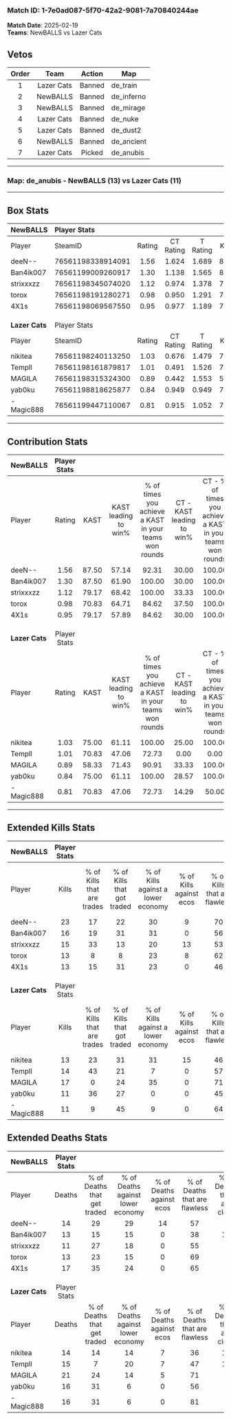 ### Match ID: 1-7e0ad087-5f70-42a2-9081-7a70840244ae  
**Match Date**: 2025-02-19  
**Teams**: NewBALLS vs Lazer Cats  

## Vetos  

| Order | Team | Action | Map |
| :---: | :--: | :----: | --- |
| 1 | Lazer Cats | Banned | de_train |
| 2 | NewBALLS | Banned | de_inferno |
| 3 | NewBALLS | Banned | de_mirage |
| 4 | Lazer Cats | Banned | de_nuke |
| 5 | Lazer Cats | Banned | de_dust2 |
| 6 | NewBALLS | Banned | de_ancient |
| 7 | Lazer Cats | Picked | de_anubis |

---  

### **Map**: de_anubis - NewBALLS (13) vs Lazer Cats (11)  
---  

## Box Stats  

| **NewBALLS**   | Player Stats      |        |           |          |       |       |       |         |        |      |     |
| :- | :- | :-: | :-: | :-: | :-: | :-: | :-: | :-: | :-: | :-: | :-: |
| Player         | SteamID           | Rating | CT Rating | T Rating | KAST  |  ADR  | Kills | Assists | Deaths | K/D  | HS% |
| deeN--         | 76561198338914091 |  1.56  |   1.624   |  1.689   | 87.50 | 101.6 |  23   |    5    |   14   | 1.64 | 47  |
| Ban4ik007      | 76561199009260917 |  1.30  |   1.138   |  1.565   | 87.50 | 86.0  |  16   |    8    |   13   | 1.23 | 50  |
| strixxxzz      | 76561198345074020 |  1.12  |   0.974   |  1.378   | 79.17 | 55.6  |  15   |    1    |   11   | 1.36 | 53  |
| torox          | 76561198191280271 |  0.98  |   0.950   |  1.291   | 70.83 | 67.0  |  13   |    2    |   13   | 1.00 | 23  |
| 4X1s           | 76561198069567550 |  0.95  |   0.977   |  1.189   | 79.17 | 60.5  |  13   |    6    |   17   | 0.76 | 53  |
|                |                   |        |           |          |       |       |       |         |        |      |     |
|                |                   |        |           |          |       |       |       |         |        |      |     |
|                |                   |        |           |          |       |       |       |         |        |      |     |
| **Lazer Cats** | Player Stats      |        |           |          |       |       |       |         |        |      |     |
| Player         | SteamID           | Rating | CT Rating | T Rating | KAST  |  ADR  | Kills | Assists | Deaths | K/D  | HS% |
| nikitea        | 76561198240113250 |  1.03  |   0.676   |  1.479   | 75.00 | 73.2  |  13   |    6    |   14   | 0.93 | 38  |
| Templl         | 76561198161879817 |  1.01  |   0.491   |  1.526   | 70.83 | 70.1  |  14   |    8    |   15   | 0.93 | 50  |
| MAGILA         | 76561198315324300 |  0.89  |   0.442   |  1.553   | 58.33 | 73.7  |  17   |    4    |   21   | 0.81 | 76  |
| yab0ku         | 76561198818625877 |  0.84  |   0.949   |  0.949   | 75.00 | 58.8  |  11   |    0    |   16   | 0.69 | 54  |
| -Magic888      | 76561199447110067 |  0.81  |   0.915   |  1.052   | 70.83 | 53.8  |  11   |    5    |   16   | 0.69 | 45  |
---  

## Contribution Stats  

| **NewBALLS**   | Player Stats |       |                      |                                                        |                           |                                                             |                          |                                                            |
| :- | :-: | :-: | :-: | :-: | :-: | :-: | :-: | :-: |
| Player         |    Rating    | KAST  | KAST leading to win% | % of times you achieve a KAST in your teams won rounds | CT - KAST leading to win% | CT - % of times you achieve a KAST in your teams won rounds | T - KAST leading to win% | T - % of times you achieve a KAST in your teams won rounds |
| deeN--         |     1.56     | 87.50 |        57.14         |                         92.31                          |           30.00           |                           100.00                            |          81.82           |                           90.00                            |
| Ban4ik007      |     1.30     | 87.50 |        61.90         |                         100.00                         |           30.00           |                           100.00                            |          90.91           |                           100.00                           |
| strixxxzz      |     1.12     | 79.17 |        68.42         |                         100.00                         |           33.33           |                           100.00                            |          100.00          |                           100.00                           |
| torox          |     0.98     | 70.83 |        64.71         |                         84.62                          |           37.50           |                           100.00                            |          88.89           |                           80.00                            |
| 4X1s           |     0.95     | 79.17 |        57.89         |                         84.62                          |           30.00           |                           100.00                            |          88.89           |                           80.00                            |
|                |              |       |                      |                                                        |                           |                                                             |                          |                                                            |
|                |              |       |                      |                                                        |                           |                                                             |                          |                                                            |
|                |              |       |                      |                                                        |                           |                                                             |                          |                                                            |
| **Lazer Cats** | Player Stats |       |                      |                                                        |                           |                                                             |                          |                                                            |
| Player         |    Rating    | KAST  | KAST leading to win% | % of times you achieve a KAST in your teams won rounds | CT - KAST leading to win% | CT - % of times you achieve a KAST in your teams won rounds | T - KAST leading to win% | T - % of times you achieve a KAST in your teams won rounds |
| nikitea        |     1.03     | 75.00 |        61.11         |                         100.00                         |           25.00           |                           100.00                            |          90.00           |                           100.00                           |
| Templl         |     1.01     | 70.83 |        47.06         |                         72.73                          |           0.00            |                            0.00                             |          72.73           |                           88.89                            |
| MAGILA         |     0.89     | 58.33 |        71.43         |                         90.91                          |           33.33           |                           100.00                            |          100.00          |                           88.89                            |
| yab0ku         |     0.84     | 75.00 |        61.11         |                         100.00                         |           28.57           |                           100.00                            |          81.82           |                           100.00                           |
| -Magic888      |     0.81     | 70.83 |        47.06         |                         72.73                          |           14.29           |                            50.00                            |          70.00           |                           77.78                            |
---  

## Extended Kills Stats  

| **NewBALLS**   | Player Stats |                            |                            |                                    |                         |                              |                                 |                                       |                    |           |
| :- | :-: | :-: | :-: | :-: | :-: | :-: | :-: | :-: | :-: | :-: |
| Player         |    Kills     | % of Kills that are trades | % of Kills that got traded | % of Kills against a lower economy | % of Kills against ecos | % of Kills that are flawless | % of Kills that are close duels | % of Kills that are assisted by flash | Pistol Round Kills | AWP Kills |
| deeN--         |      23      |             17             |             22             |                 30                 |            9            |              70              |               17                |                   0                   |         3          |     0     |
| Ban4ik007      |      16      |             19             |             31             |                 31                 |            0            |              56              |                6                |                   0                   |         1          |     0     |
| strixxxzz      |      15      |             33             |             13             |                 20                 |           13            |              53              |                7                |                   0                   |         1          |     0     |
| torox          |      13      |             8              |             8              |                 23                 |            8            |              62              |                0                |                   0                   |         1          |     8     |
| 4X1s           |      13      |             15             |             31             |                 23                 |            0            |              46              |                0                |                   0                   |         1          |     0     |
|                |              |                            |                            |                                    |                         |                              |                                 |                                       |                    |           |
|                |              |                            |                            |                                    |                         |                              |                                 |                                       |                    |           |
|                |              |                            |                            |                                    |                         |                              |                                 |                                       |                    |           |
| **Lazer Cats** | Player Stats |                            |                            |                                    |                         |                              |                                 |                                       |                    |           |
| Player         |    Kills     | % of Kills that are trades | % of Kills that got traded | % of Kills against a lower economy | % of Kills against ecos | % of Kills that are flawless | % of Kills that are close duels | % of Kills that are assisted by flash | Pistol Round Kills | AWP Kills |
| nikitea        |      13      |             23             |             31             |                 31                 |           15            |              46              |                0                |                  15                   |         0          |     0     |
| Templl         |      14      |             43             |             21             |                 7                  |            0            |              57              |                0                |                   0                   |         1          |     0     |
| MAGILA         |      17      |             0              |             24             |                 35                 |            0            |              71              |               12                |                  12                   |         3          |     0     |
| yab0ku         |      11      |             36             |             27             |                 0                  |            0            |              45              |               18                |                   9                   |         1          |     0     |
| -Magic888      |      11      |             9              |             45             |                 9                  |            0            |              64              |                0                |                   0                   |         0          |     8     |
## Extended Deaths Stats  

| **NewBALLS**   | Player Stats |                             |                                   |                          |                               |                            |                           |               |
| :- | :-: | :-: | :-: | :-: | :-: | :-: | :-: | :-: |
| Player         |    Deaths    | % of Deaths that get traded | % of Deaths against lower economy | % of Deaths against ecos | % of Deaths that are flawless | % of Deaths that are close | % of Deaths while blinded | Deaths to AWP |
| deeN--         |      14      |             29              |                29                 |            14            |              57               |             7              |            14             |       0       |
| Ban4ik007      |      13      |             15              |                15                 |            0             |              38               |             15             |             0             |       2       |
| strixxxzz      |      11      |             27              |                18                 |            0             |              55               |             9              |             9             |       0       |
| torox          |      13      |             23              |                15                 |            0             |              69               |             0              |             0             |       1       |
| 4X1s           |      17      |             35              |                24                 |            0             |              65               |             0              |            12             |       4       |
|                |              |                             |                                   |                          |                               |                            |                           |               |
|                |              |                             |                                   |                          |                               |                            |                           |               |
|                |              |                             |                                   |                          |                               |                            |                           |               |
| **Lazer Cats** | Player Stats |                             |                                   |                          |                               |                            |                           |               |
| Player         |    Deaths    | % of Deaths that get traded | % of Deaths against lower economy | % of Deaths against ecos | % of Deaths that are flawless | % of Deaths that are close | % of Deaths while blinded | Deaths to AWP |
| nikitea        |      14      |             14              |                14                 |            7             |              36               |             14             |             0             |       0       |
| Templl         |      15      |              7              |                20                 |            7             |              47               |             13             |             0             |       3       |
| MAGILA         |      21      |             24              |                14                 |            5             |              71               |             0              |             0             |       2       |
| yab0ku         |      16      |             31              |                 6                 |            0             |              56               |             6              |             0             |       1       |
| -Magic888      |      16      |             31              |                 6                 |            0             |              81               |             6              |             0             |       3       |
